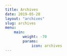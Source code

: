 ```yaml
---
title: Archives
date: 2019-05-28
layout: "archives"
slug: archives
menu:
    main:
        weight: -70
        params:
            icon: archives
---
```

